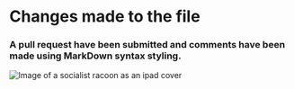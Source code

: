 # Changes made to the file

### A pull request have been submitted and comments have been made using MarkDown syntax styling.

![Image of a socialist racoon as an ipad cover](https://ih1.redbubble.net/image.3943362972.7555/mwo,x1000,ipad_2_snap-pad,750x1000,f8f8f8.u1.jpg)
